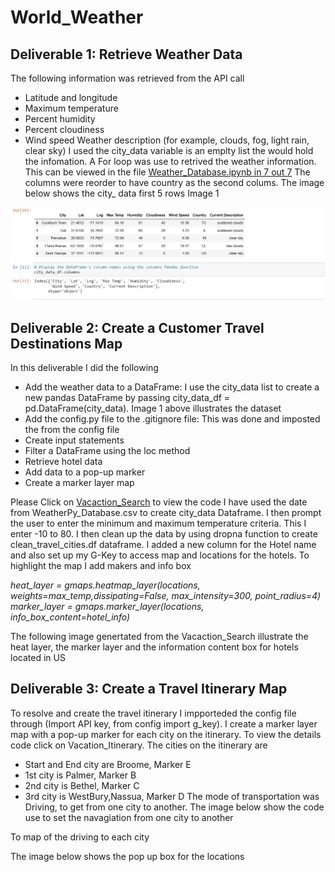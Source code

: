 # World_Weather
## Deliverable 1: Retrieve Weather Data
The following information was retrieved from the API call

- Latitude and longitude
- Maximum temperature
- Percent humidity
- Percent cloudiness
- Wind speed
Weather description (for example, clouds, fog, light rain, clear sky) I used the city_data variable is an emplty list the would hold the infomation. A For loop was use to retrived the weather information. This can be viewed in the file [Weather_Database.ipynb in 7 out 7](World_Weather_Analysis/Weather_Database/Weather_Database.ipynb) The columns were reorder to have country as the second colums. The image below shows the city_ data first 5 rows Image 1

![](https://github.com/Judyhm2/World_Weather/blob/main/World_Weather_Analysis/weather_data/Deliverable%201%20cities.png)

## Deliverable 2: Create a Customer Travel Destinations Map
In this deliverable I did the following

- Add the weather data to a DataFrame: I use the city_data list to create a new pandas DataFrame by passing city_data_df = pd.DataFrame(city_data). Image 1 above illustrates the dataset
- Add the config.py file to the .gitignore file: This was done and imposted the from the config file
- Create input statements
- Filter a DataFrame using the loc method
- Retrieve hotel data
- Add data to a pop-up marker
- Create a marker layer map

Please Click on [Vacaction_Search](https://github.com/Judyhm2/World_Weather/blob/main/World_Weather_Analysis/Vacation_Search/Vacation_Search.ipynb) to view the code I have used the date from WeatherPy_Database.csv to create city_data Dataframe. I then prompt the user to enter the minimum and maximum temperature criteria. This I enter -10 to 80. I then clean up the data by using dropna function to create clean_travel_cities.df dataframe. I added a new column for the Hotel name and also set up my G-Key to access map and locations for the hotels. To highlight the map I add makers and info box

*heat_layer = gmaps.heatmap_layer(locations, weights=max_temp,dissipating=False, max_intensity=300, point_radius=4) marker_layer = gmaps.marker_layer(locations, info_box_content=hotel_info)*

The following image genertated from the Vacaction_Search illustrate the heat layer, the marker layer and the information content box for hotels located in US



## Deliverable 3: Create a Travel Itinerary Map
To resolve and create the travel itinerary I impporteded the config file through (Import API key, from config import g_key). I create a marker layer map with a pop-up marker for each city on the itinerary. To view the details code click on Vacation_Itinerary. The cities on the itinerary are

- Start and End city are Broome, Marker E
- 1st city is Palmer, Marker B
- 2nd city is Bethel, Marker C
- 3rd city is WestBury,Nassua, Marker D
The mode of transportation was Driving, to get from one city to another. The image below show the code use to set the navagiation from one city to another



To map of the driving to each city 

The image below shows the pop up box for the locations

